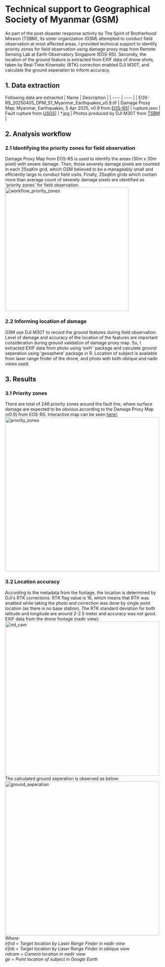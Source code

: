 # Technical support to Geographical Society of Myanmar (GSM)
As part of the post-disaster response activity by The Spirit of Brotherhood Mission (TSBM), its sister organization (GSM) attempted to conduct field observation at most affected areas. I provided technical support to identify priority zones for field observation using damage proxy map from Remote Sensing Lab at Earth Observatory Singapore (EOS-RS). Secondly, the location of the ground feature is extracted from EXIF data of drone shots, taken by Real-Time Kinematic (RTK) correction enabled DJI M30T, and calculate the ground seperation to inform accuracy. 

## 1. Data extraction
Following data are extracted
| Name | Description |
| ---- | ---- |
| EOS-RS_20250405_DPM_S1_Myanmar_Earthquakes_v0.9.tif | Damage Proxy Map: Myanmar, Earthquakes, 5 Apr 2025, v0.9 from [EOS-RS](https://eos-rs-products.earthobservatory.sg/EOS-RS_202503_Myanmar_Earthquakes)|
| rupture.json | Fault rupture from [USGS](https://earthquake.usgs.gov/earthquakes/eventpage/us7000pn9s/shakemap/metadata)|
| *.jpg | Photos produced by DJI M30T from [TSBM](https://www.facebook.com/people/TSBM-The-Spirit-of-Brotherhood-Mission/100067464211453) |

## 2. Analysis workflow
### 2.1 Identifying the priority zones for field observation
Damage Proxy Map from EOS-RS is used to identify the areas (30m x 30m pixel) with severe damage. Then, those severely damage pixels are counted in each 25sqKm grid, which GSM believed to be a manageably small and efficiently large to conduct field visits. Finally, 25sqKm grids which contain more than average count of severely damage pixels are identified as 'priority zones' for field observation. <br/>
<img src=https://github.com/user-attachments/assets/e48e34f9-c345-43b7-8d67-9d38daaf91dd title="workflow_priority_zones" width="400"> 

### 2.2 Informing location of damage
GSM use DJI M30T to record the ground features duirng field observation. Level of damage and accuracy of the location of the features are important consideration during ground validation of damage proxy map. So, I extracted EXIF data from photo using 'exifr' package and calculate ground seperation using 'geosphere' package in R. Location of subject is available from laser range finder of the drone, and photo with both oblique and nadir views used.

## 3. Results
### 3.1 Priority zones
There are total of 246 priority zones around the fault line, where surface damage are expected to be obvious according to the Damage Proxy Map (v0.9) from EOS-RS. Interactive map can be seen [here!](https://www.google.com/maps/d/u/0/edit?mid=1FUmVraAmTzFeiJu0LVaY_sLRaEWCJwo&ll=20.676505293372237%2C96.4612044193668&&z=9). <br/>
<img src=https://github.com/user-attachments/assets/c1b0b2f7-9bb1-4865-81bd-6d7979a8ba49 title="priority_zones" width="500"> 

### 3.2 Location accuracy
According to the metadata from the footage, the location is determined by DJI's RTK corrections. RTK flag value is 16, which means that RTK was enabled while taking the photo and correction was done by single point location (as there is no base station). The RTK standard deviation for both latitude and longitude are around 2-2.5 meter and accuracy was not good. <br/> 
EXIF data from the drone footage (nadir view): <br/>
<img src=https://github.com/user-attachments/assets/96069e3c-ac88-4bef-9d18-5f6390953ef4 title="nd_cam" width="500"> 
<br> The calculated ground seperation is observed as below: <br/>
<img src=https://github.com/user-attachments/assets/0adc73d2-676a-4c8d-9f21-335d96411cf9 title="ground_seperation" width="500"> 
<br>*Where:* <br/>
*lrfnd = Target location by Laser Range Finder in nadir view* <br/>
*lrfob = Target location by Laser Range Finder in oblique view* <br/>
*ndcam = Camera location in nadir view* <br/>
*ge = Point location of subject in Google Earth*


